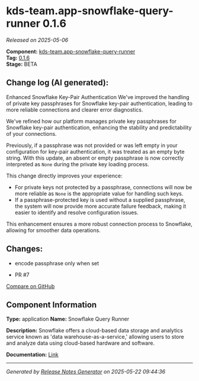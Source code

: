 #  kds-team.app-snowflake-query-runner 0.1.6

_Released on 2025-05-06_

**Component:** [kds-team.app-snowflake-query-runner](https://github.com/keboola/component-snowflake-query-runner)  
**Tag:** [0.1.6](https://github.com/keboola/component-snowflake-query-runner/releases/tag/0.1.6)  
**Stage:** BETA


## Change log (AI generated):
Enhanced Snowflake Key-Pair Authentication
We've improved the handling of private key passphrases for Snowflake key-pair authentication, leading to more reliable connections and clearer error diagnostics.

We've refined how our platform manages private key passphrases for Snowflake key-pair authentication, enhancing the stability and predictability of your connections.

Previously, if a passphrase was not provided or was left empty in your configuration for key-pair authentication, it was treated as an empty byte string. With this update, an absent or empty passphrase is now correctly interpreted as `None` during the private key loading process.

This change directly improves your experience:
- For private keys not protected by a passphrase, connections will now be more reliable as `None` is the appropriate value for handling such keys.
- If a passphrase-protected key is used without a supplied passphrase, the system will now provide more accurate failure feedback, making it easier to identify and resolve configuration issues.

This enhancement ensures a more robust connection process to Snowflake, allowing for smoother data operations.



## Changes:



- encode passphrase only when set 




- PR #7 



[Compare on GitHub](https://github.com/keboola/component-snowflake-query-runner/compare/0.1.5...0.1.6)



## Component Information
**Type:** application
**Name:** Snowflake Query Runner

**Description:** Snowflake offers a cloud-based data storage and analytics service known as 'data warehouse-as-a-service,' allowing users to store and analyze data using cloud-based hardware and software.


**Documentation:** [Link](https://github.com/keboola/component-snowflake-query-runner/blob/main/README.md)



---
_Generated by [Release Notes Generator](https://github.com/keboola/release-notes-generator)
on 2025-05-22 09:44:36_